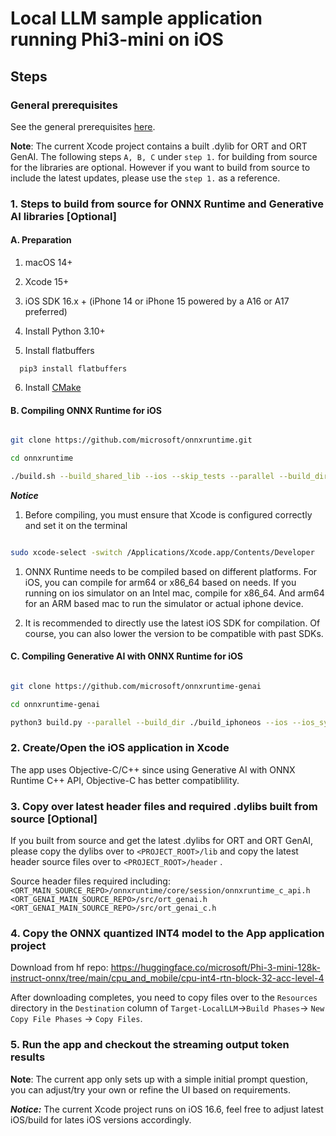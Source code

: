 # **Local LLM sample application running Phi3-mini on iOS**

## **Steps**

### General prerequisites

See the general prerequisites [here](../../../../../README.md#General-Prerequisites).

**Note**: 
  The current Xcode project contains a built .dylib for ORT and ORT GenAI. The following steps `A, B, C` under `step 1.` for building from source for the libraries are optional.
  However if you want to build from source to include the latest updates, please use the `step 1.` as a reference.

### 1. Steps to build from source for ONNX Runtime and Generative AI libraries [Optional]

#### **A. Preparation**

1. macOS 14+

2. Xcode 15+

3. iOS SDK 16.x + (iPhone 14 or iPhone 15 powered by a A16 or A17 preferred)

4. Install Python 3.10+

5. Install flatbuffers
  ```
    pip3 install flatbuffers
  ```

6. Install [CMake](https://cmake.org/download/)

#### **B. Compiling ONNX Runtime for iOS**

```bash

git clone https://github.com/microsoft/onnxruntime.git

cd onnxruntime

./build.sh --build_shared_lib --ios --skip_tests --parallel --build_dir ./build_ios --ios --apple_sysroot iphoneos --osx_arch arm64 --apple_deploy_target 16.6 --cmake_generator Xcode --config Release

```

***Notice***

  1. Before compiling, you must ensure that Xcode is configured correctly and set it on the terminal

```bash

sudo xcode-select -switch /Applications/Xcode.app/Contents/Developer 

```

  1. ONNX Runtime needs to be compiled based on different platforms. For iOS, you can compile for arm64 or x86_64 based on needs. If you running on ios simulator on an Intel mac, compile for x86_64. And arm64 for an ARM based mac to run the simulator or actual iphone device.
   
  2. It is recommended to directly use the latest iOS SDK for compilation. Of course, you can also lower the version to be compatible with past SDKs.

#### **C. Compiling Generative AI with ONNX Runtime for iOS**

```bash

git clone https://github.com/microsoft/onnxruntime-genai

cd onnxruntime-genai

python3 build.py --parallel --build_dir ./build_iphoneos --ios --ios_sysroot iphoneos --ios_arch arm64 --ios_deployment_target 16.6 --cmake_generator Xcode

```


### 2. Create/Open the iOS application in Xcode

The app uses Objective-C/C++ since using Generative AI with ONNX Runtime C++ API, Objective-C has better compatiblility.

### 3. Copy over latest header files and required .dylibs built from source [Optional]

If you built from source and get the latest .dylibs for ORT and ORT GenAI, please copy the dylibs over to `<PROJECT_ROOT>/lib` and copy the latest header source files over to `<PROJECT_ROOT>/header` .

Source header files required including:
`<ORT_MAIN_SOURCE_REPO>/onnxruntime/core/session/onnxruntime_c_api.h`
`<ORT_GENAI_MAIN_SOURCE_REPO>/src/ort_genai.h`
`<ORT_GENAI_MAIN_SOURCE_REPO>/src/ort_genai_c.h`

### 4. Copy the ONNX quantized INT4 model to the App application project

Download from hf repo: <https://huggingface.co/microsoft/Phi-3-mini-128k-instruct-onnx/tree/main/cpu_and_mobile/cpu-int4-rtn-block-32-acc-level-4>

After downloading completes, you need to copy files over to the `Resources` directory in the `Destination` column of `Target-LocalLLM`->`Build Phases`-> `New Copy File Phases` -> `Copy Files`.

### 5. Run the app and checkout the streaming output token results

**Note**: The current app only sets up with a simple initial prompt question, you can adjust/try your own or refine the UI based on requirements.

***Notice:*** The current Xcode project runs on iOS 16.6, feel free to adjust latest iOS/build for lates iOS versions accordingly.